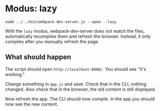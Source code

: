 # Modus: lazy

```shell
node ../../bin/webpack-dev-server.js --open --lazy
```

With the `lazy` modus, webpack-dev-server does *not* watch the files, automatically recompiles them and refresh the browser. Instead, it only compiles after you manually refresh the page.

## What should happen

The script should open `http://localhost:8080/`. You should see "It's working."

Change something in `app.js` and save. Check that in the CLI, nothing changed. Also check that in the browser, the old content is still displayed.

Now refresh the app. The CLI should now compile. In the app you should now see the new content.
